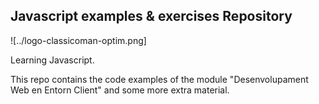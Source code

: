 ## Javascript examples & exercises Repository

![../logo-classicoman-optim.png]

Learning Javascript.

This repo contains the code examples of the module "Desenvolupament Web en Entorn Client" and some more extra material.
